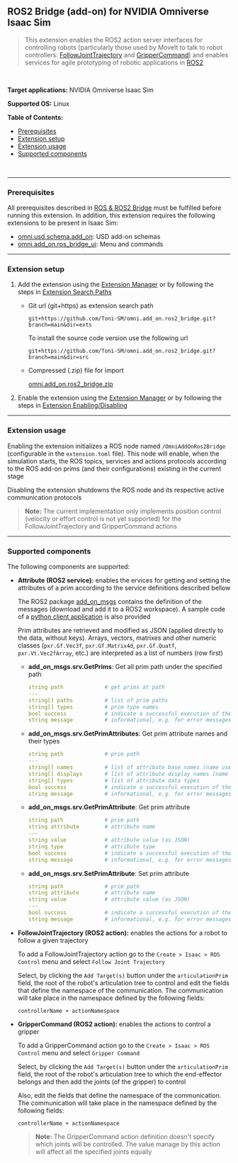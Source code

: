 ## ROS2 Bridge (add-on) for NVIDIA Omniverse Isaac Sim

> This extension enables the ROS2 action server interfaces for controlling robots (particularly those used by MoveIt to talk to robot controllers: [FollowJointTrajectory](http://docs.ros.org/en/api/control_msgs/html/action/FollowJointTrajectory.html) and [GripperCommand](http://docs.ros.org/en/api/control_msgs/html/action/GripperCommand.html)) and enables services for agile prototyping of robotic applications in [ROS2](https://docs.ros.org/)

<br>

**Target applications:** NVIDIA Omniverse Isaac Sim

**Supported OS:** Linux

**Table of Contents:**

- [Prerequisites](#prerequisites)
- [Extension setup](#setup)
- [Extension usage](#usage)
- [Supported components](#components)

<br>
<hr>

<a name="prerequisites"></a>
### Prerequisites

All prerequisites described in [ROS & ROS2 Bridge](https://docs.omniverse.nvidia.com/app_isaacsim/app_isaacsim/ext_omni_isaac_ros_bridge.html) must be fulfilled before running this extension. In addition, this extension requires the following extensions to be present in Isaac Sim:

- [omni.usd.schema.add_on](https://github.com/Toni-SM/omni.usd.schema.add_on): USD add-on schemas
- [omni.add_on.ros_bridge_ui](https://github.com/Toni-SM/omni.add_on.ros_bridge_ui): Menu and commands

<hr>

<a name="setup"></a>
### Extension setup

1. Add the extension using the [Extension Manager](https://docs.omniverse.nvidia.com/prod_extensions/prod_extensions/ext_extension-manager.html) or by following the steps in [Extension Search Paths](https://docs.omniverse.nvidia.com/py/kit/docs/guide/extensions.html#extension-search-paths)

    * Git url (git+https) as extension search path
    
        ```
        git+https://github.com/Toni-SM/omni.add_on.ros2_bridge.git?branch=main&dir=exts
        ```

        To install the source code version use the following url

        ```
        git+https://github.com/Toni-SM/omni.add_on.ros2_bridge.git?branch=main&dir=src
        ```

    * Compressed (.zip) file for import

        [omni.add_on.ros2_bridge.zip](https://github.com/Toni-SM/omni.add_on.ros2_bridge/releases)

2. Enable the extension using the [Extension Manager](https://docs.omniverse.nvidia.com/prod_extensions/prod_extensions/ext_extension-manager.html) or by following the steps in [Extension Enabling/Disabling](https://docs.omniverse.nvidia.com/py/kit/docs/guide/extensions.html#extension-enabling-disabling)

<hr>

<a name="usage"></a>
### Extension usage

Enabling the extension initializes a ROS node named `/OmniAddOnRos2Bridge` (configurable in the `extension.toml` file). This node will enable, when the simulation starts, the ROS topics, services and actions protocols according to the ROS add-on prims (and their configurations) existing in the current stage

Disabling the extension shutdowns the ROS node and its respective active communication protocols

> **Note:** The current implementation only implements position control (velocity or effort control is not yet supported) for the FollowJointTrajectory and GripperCommand actions 

<hr>

<a name="components"></a>
### Supported components

The following components are supported:

* **Attribute (ROS2 service):** enables the ervices for getting and setting the attributes of a prim according to the service definitions described bellow 

    The ROS2 package [add_on_msgs](https://github.com/Toni-SM/omni.add_on.ros2_bridge/releases) contains the definition of the messages (download and add it to a ROS2 workspace). A sample code of a [python client application](https://github.com/Toni-SM/omni.add_on.ros2_bridge/releases) is also provided

    Prim attributes are retrieved and modified as JSON (applied directly to the data, without keys). Arrays, vectors, matrixes and other numeric classes (```pxr.Gf.Vec3f```, ```pxr.Gf.Matrix4d```, ```pxr.Gf.Quatf```, ```pxr.Vt.Vec2fArray```, etc.) are interpreted as a list of numbers (row first)

    * **add_on_msgs.srv.GetPrims**: Get all prim path under the specified path

        ```yaml
        string path             # get prims at path
        ---
        string[] paths          # list of prim paths
        string[] types          # prim type names
        bool success            # indicate a successful execution of the service
        string message          # informational, e.g. for error messages
        ```
    
    * **add_on_msgs.srv.GetPrimAttributes**: Get prim attribute names and their types
        
        ```yaml
        string path             # prim path
        ---
        string[] names          # list of attribute base names (name used to Get or Set an attribute)
        string[] displays       # list of attribute display names (name displayed in Property tab)
        string[] types          # list of attribute data types
        bool success            # indicate a successful execution of the service
        string message          # informational, e.g. for error messages
        ```
    
    * **add_on_msgs.srv.GetPrimAttribute**: Get prim attribute
        
        ```yaml
        string path             # prim path
        string attribute        # attribute name
        ---
        string value            # attribute value (as JSON)
        string type             # attribute type
        bool success            # indicate a successful execution of the service
        string message          # informational, e.g. for error messages
        ```
    
    * **add_on_msgs.srv.SetPrimAttribute**: Set prim attribute
        
        ```yaml
        string path             # prim path
        string attribute        # attribute name
        string value            # attribute value (as JSON)
        ---
        bool success            # indicate a successful execution of the service
        string message          # informational, e.g. for error messages
        ```

* **FollowJointTrajectory (ROS2 action):** enables the actions for a robot to follow a given trajectory

    To add a FollowJointTrajectory action go to the `Create > Isaac > ROS Control` menu and select `Follow Joint Trajectory` 

    Select, by clicking the `Add Target(s)` button under the `articulationPrim` field, the root of the robot's articulation tree to control and edit the fields that define the namespace of the communication. The communication will take place in the namespace defined by the following fields:

    ```
    controllerName + actionNamespace
    ```

* **GripperCommand (ROS2 action):** enables the actions to control a gripper

    To add a GripperCommand action go to the `Create > Isaac > ROS Control` menu and select `Gripper Command` 

    Select, by clicking the `Add Target(s)` button under the `articulationPrim` field, the root of the robot's articulation tree to which the end-effector belongs and then add the joints (of the gripper) to control
    
    Also, edit the fields that define the namespace of the communication. The communication will take place in the namespace defined by the following fields:

    ```
    controllerName + actionNamespace
    ```

    > **Note:** The GripperCommand action definition doesn't specify which joints will be controlled. The value manage by this action will affect all the specified joints equally